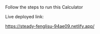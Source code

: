 Follow the steps to run this Calculator

Live deployed link:

https://steady-fenglisu-94ae09.netlify.app/
